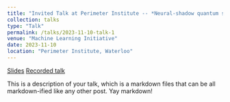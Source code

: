 ```yaml
---
title: "Invited Talk at Perimeter Institute -- *Neural-shadow quantum state tomography*"
collection: talks
type: "Talk"
permalink: /talks/2023-11-10-talk-1
venue: "Machine Learning Initiative"
date: 2023-11-10
location: "Perimeter Institute, Waterloo"
---
```

[Slides](http://victor11235.github.io/files/PI_talk_short.pdf)
[Recorded talk](https://pirsa.org/23110056) 

This is a description of your talk, which is a markdown files that can be all markdown-ified like any other post. Yay markdown!
